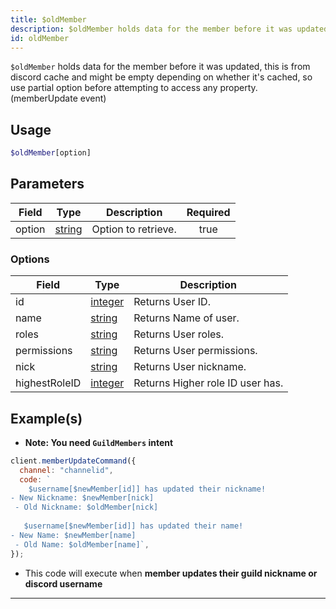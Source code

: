 ```yaml
---
title: $oldMember
description: $oldMember holds data for the member before it was updated, this is from discord cache and might be empty depending on whether it's cached, so use partial option before attempting to access any property. (memberUpdate event)
id: oldMember
---
```


`$oldMember` holds data for the member before it was updated, this is from discord cache and might be empty depending on
whether it's cached, so use partial option before attempting to access any property. (memberUpdate event)

## Usage

```php
$oldMember[option]
```

## Parameters

| Field  | Type                                                                                              | Description         | Required |
| ------ | ------------------------------------------------------------------------------------------------- | ------------------- | :------: |
| option | [string](https://developer.mozilla.org/en-US/docs/Web/JavaScript/Reference/Global_Objects/String) | Option to retrieve. |   true   |

### Options

| Field         | Type                                                                                                | Description                      |
| ------------- | --------------------------------------------------------------------------------------------------- | -------------------------------- |
| id            | [integer](https://developer.mozilla.org/en-US/docs/Web/JavaScript/Reference/Global_Objects/Integer) | Returns User ID.                 |
| name          | [string](https://developer.mozilla.org/en-US/docs/Web/JavaScript/Reference/Global_Objects/String)   | Returns Name of user.            |
| roles         | [string](https://developer.mozilla.org/en-US/docs/Web/JavaScript/Reference/Global_Objects/String)   | Returns User roles.              |
| permissions   | [string](https://developer.mozilla.org/en-US/docs/Web/JavaScript/Reference/Global_Objects/String)   | Returns User permissions.        |
| nick          | [string](https://developer.mozilla.org/en-US/docs/Web/JavaScript/Reference/Global_Objects/String)   | Returns User nickname.           |
| highestRoleID | [integer](https://developer.mozilla.org/en-US/docs/Web/JavaScript/Reference/Global_Objects/Integer) | Returns Higher role ID user has. |

## Example(s)

- **Note: You need `GuildMembers` intent**

```js
client.memberUpdateCommand({
  channel: "channelid",
  code: `
    $username[$newMember[id]] has updated their nickname!
- New Nickname: $newMember[nick]
 - Old Nickname: $oldMember[nick]
 
   $username[$newMember[id]] has updated their name!
- New Name: $newMember[name]
 - Old Name: $oldMember[name]`,
});
```

- This code will execute when **member updates their guild nickname or discord username**

---
